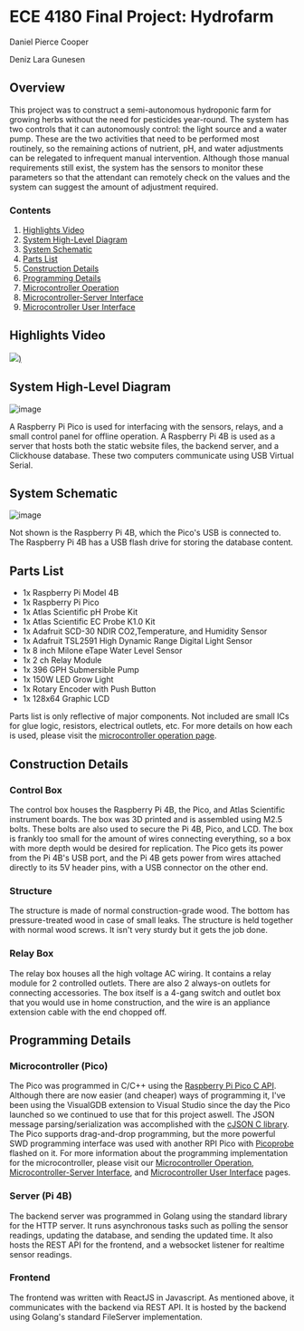 # ECE 4180 Final Project: Hydrofarm

Daniel Pierce Cooper

Deniz Lara Gunesen

## Overview

This project was to construct a semi-autonomous hydroponic farm for growing herbs without the need for pesticides year-round. The system has two controls that it can autonomously control: the light source and a water pump. These are the two activities that need to be performed most routinely, so the remaining actions of nutrient, pH, and water adjustments can be relegated to infrequent manual intervention. Although those manual requirements still exist, the system has the sensors to monitor these parameters so that the attendant can remotely check on the values and the system can suggest the amount of adjustment required.

### Contents

1. [Highlights Video](#highlights-video)
2. [System High-Level Diagram](#system-high-level-diagram)
3. [System Schematic](#system-schematic)
4. [Parts List](#parts-list)
5. [Construction Details](#construction-details)
6. [Programming Details](#programming-details)
7. [Microcontroller Operation](https://github.com/danielcbailey/HydroponicsProject/blob/main/docs/Microcontroller_operation.md)
8. [Microcontroller-Server Interface](https://github.com/danielcbailey/HydroponicsProject/blob/main/docs/Microcontroller-Server_Interface.md)
9. [Microcontroller User Interface](https://github.com/danielcbailey/HydroponicsProject/blob/main/docs/Microcontroller-User_Actions.md)

## Highlights Video

[<img src="https://img.youtube.com/vi/q4DIJgzh-Gc/0.jpg">)](https://www.youtube.com/watch?v=q4DIJgzh-Gc)

## System High-Level Diagram

![image](https://github.com/danielcbailey/HydroponicsProject/assets/9934819/059ead7f-0ccd-4f65-831f-1820206b267e)

A Raspberry Pi Pico is used for interfacing with the sensors, relays, and a small control panel for offline operation. A Raspberry Pi 4B is used as a server that hosts both the static website files, the backend server, and a Clickhouse database. These two computers communicate using USB Virtual Serial.

## System Schematic

![image](https://github.com/danielcbailey/HydroponicsProject/assets/32362546/c5d28f76-5830-4154-a814-89db9429526c)

Not shown is the Raspberry Pi 4B, which the Pico's USB is connected to. The Raspberry Pi 4B has a USB flash drive for storing the database content.

## Parts List

- 1x Raspberry Pi Model 4B
- 1x Raspberry Pi Pico
- 1x Atlas Scientific pH Probe Kit
- 1x Atlas Scientific EC Probe K1.0 Kit
- 1x Adafruit SCD-30 NDIR CO2,Temperature, and Humidity Sensor
- 1x Adafruit TSL2591 High Dynamic Range Digital Light Sensor
- 1x 8 inch Milone eTape Water Level Sensor
- 1x 2 ch Relay Module
- 1x 396 GPH Submersible Pump
- 1x 150W LED Grow Light
- 1x Rotary Encoder with Push Button
- 1x 128x64 Graphic LCD

Parts list is only reflective of major components. Not included are small ICs for glue logic, resistors, electrical outlets, etc. For more details on how each is used, please visit the [microcontroller operation page](https://github.com/danielcbailey/HydroponicsProject/blob/main/docs/Microcontroller_operation.md).

## Construction Details

### Control Box

The control box houses the Raspberry Pi 4B, the Pico, and Atlas Scientific instrument boards. The box was 3D printed and is assembled using M2.5 bolts. These bolts are also used to secure the Pi 4B, Pico, and LCD. The box is frankly too small for the amount of wires connecting everything, so a box with more depth would be desired for replication. The Pico gets its power from the Pi 4B's USB port, and the Pi 4B gets power from wires attached directly to its 5V header pins, with a USB connector on the other end.

### Structure

The structure is made of normal construction-grade wood. The bottom has pressure-treated wood in case of small leaks. The structure is held together with normal wood screws. It isn't very sturdy but it gets the job done.

### Relay Box

The relay box houses all the high voltage AC wiring. It contains a relay module for 2 controlled outlets. There are also 2 always-on outlets for connecting accessories. The box itself is a 4-gang switch and outlet box that you would use in home construction, and the wire is an appliance extension cable with the end chopped off.

## Programming Details

### Microcontroller (Pico)

The Pico was programmed in C/C++ using the [Raspberry Pi Pico C API](https://github.com/raspberrypi/pico-sdk). Although there are now easier (and cheaper) ways of programming it, I've been using the VisualGDB extension to Visual Studio since the day the Pico launched so we continued to use that for this project aswell. The JSON message parsing/serialization was accomplished with the [cJSON C library](https://github.com/DaveGamble/cJSON). The Pico supports drag-and-drop programming, but the more powerful SWD programming interface was used with another RPI Pico with [Picoprobe](https://github.com/raspberrypi/picoprobe) flashed on it. For more information about the programming implementation for the microcontroller, please visit our [Microcontroller Operation](https://github.com/danielcbailey/HydroponicsProject/blob/main/docs/Microcontroller_operation.md), [Microcontroller-Server Interface](https://github.com/danielcbailey/HydroponicsProject/blob/main/docs/Microcontroller-Server_Interface.md), and [Microcontroller User Interface](https://github.com/danielcbailey/HydroponicsProject/blob/main/docs/Microcontroller-User_Actions.md) pages.

### Server (Pi 4B)

The backend server was programmed in Golang using the standard library for the HTTP server. It runs asynchronous tasks such as polling the sensor readings, updating the database, and sending the updated time. It also hosts the REST API for the frontend, and a websocket listener for realtime sensor readings.

### Frontend

The frontend was written with ReactJS in Javascript. As mentioned above, it communicates with the backend via REST API. It is hosted by the backend using Golang's standard FileServer implementation.

